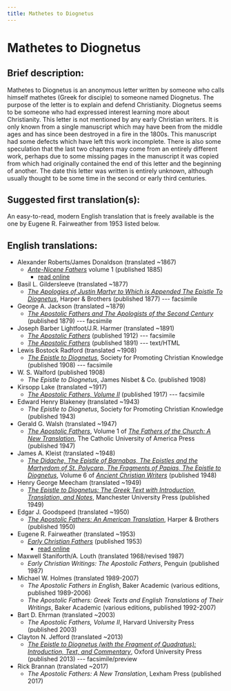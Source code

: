 ```yaml
---
title: Mathetes to Diognetus
---
```


# Mathetes to Diognetus

## Brief description:

Mathetes to Diognetus is an anonymous letter written by someone who calls himself mathetes (Greek for disciple) to someone named Diognetus. The purpose of the letter is to explain and defend Christianity. Diognetus seems to be someone who had expressed interest learning more about Christianity. This letter is not mentioned by any early Christian writers. It is only known from a single manuscript which may have been from the middle ages and has since been destroyed in a fire in the 1800s. This manuscript had some defects which have left this work incomplete. There is also some speculation that the last two chapters may come from an entirely different work, perhaps due to some missing pages in the manuscript it was copied from which had originally contained the end of this letter and the beginning of another. The date this letter was written is entirely unknown, although usually thought to be some time in the second or early third centuries.

## Suggested first translation(s):

An easy-to-read, modern English translation that is freely available is the one by Eugene R. Fairweather from 1953 listed below.

## English translations:

* Alexander Roberts/James Donaldson (translated ~1867)
  * [*Ante-Nicene Fathers*](anf.html) volume 1 (published 1885)
    * [read online](http://www.ccel.org/ccel/schaff/anf01.iii.html)
* Basil L. Gildersleeve (translated ~1877)
  * [*The Apologies of Justin Martyr to Which is Appended The Epistle To Diognetus*](https://archive.org/details/apologiesofjusti00just), Harper & Brothers (published 1877) --- facsimile
* George A. Jackson (translated ~1879)
  * [*The Apostolic Fathers and The Apologists of the Second Century*](https://archive.org/details/theapostolicfath00jackuoft) (published 1879) --- facsimile
* Joseph Barber Lightfoot/J.R. Harmer (translated ~1891)
  * [*The Apostolic Fathers*](https://archive.org/details/a590752000clemuoft) (published 1912) --- facsimile
  * [*The Apostolic Fathers*](http://www.katapi.org.uk/ApostolicFathers/ApFathers-Contents.html) (published 1891) --- text/HTML
* Lewis Bostock Radford (translated ~1908)
  * [*The Epistle to Diognetus*](https://archive.org/details/epistletodiognet00just), Society for Promoting Christian Knowledge (published 1908) --- facsimile
* W. S. Walford (published 1908)
  * *The Epistle to Diognetus*, James Nisbet & Co. (published 1908)
* Kirsopp Lake (translated ~1917)
  * [*The Apostolic Fathers, Volume II*](https://archive.org/details/apostolicfathers02lakeuoft) (published 1917) --- facsimile
* Edward Henry Blakeney (translated ~1943)
  * *The Epistle to Diognetus*, Society for Promoting Christian Knowledge (published 1943)
* Gerald G. Walsh (translated ~1947)
  * [*The Apostolic Fathers*](https://archive.org/details/in.ernet.dli.2015.58476), Volume 1 of [*The Fathers of the Church: A New Translation*](fathersofthechurch.html), The Catholic University of America Press (published 1947)
* James A. Kleist (translated ~1948)
  * [*The Didache, The Epistle of Barnabas, The Epistles and the Martyrdom of St. Polycarp, The Fragments of Papias, The Epistle to Diognetus*](ancientchristianwriters_6.html), Volume 6 of [*Ancient Christian Writers*](ancientchristianwriters.html) (published 1948)
* Henry George Meecham (translated ~1949)
  * [*The Epistle to Diognetus: The Greek Text with Introduction, Translation, and Notes*](diognetus_meecham.html), Manchester University Press (published 1949)
* Edgar J. Goodspeed (translated ~1950)
  * [*The Apostolic Fathers: An American Translation*](goodspeedapostolicfathers.html), Harper & Brothers (published 1950)
* Eugene R. Fairweather (translated ~1953)
  * [*Early Christian Fathers*](ecf.html) (published 1953)
    * [read online](https://ccel.org/ccel/richardson/fathers/fathers.x.i.html)
* Maxwell Staniforth/A. Louth (translated 1968/revised 1987)
  * *Early Christian Writings: The Apostolic Fathers*, Penguin (published 1987)
* Michael W. Holmes (translated 1989-2007)
  * *The Apostolic Fathers in English*, Baker Academic (various editions, published 1989-2006)
  * *The Apostolic Fathers: Greek Texts and English Translations of Their Writings*, Baker Academic (various editions, published 1992-2007)
* Bart D. Ehrman (translated ~2003)
  * *The Apostolic Fathers, Volume II*, Harvard University Press (published 2003)
* Clayton N. Jefford (translated ~2013)
  * [*The Epistle to Diognetus (with the Fragment of Quadratus): Introduction, Text, and Commentary*](https://books.google.com/books?id=vTRLAAAAQBAJ), Oxford University Press (published 2013) --- facsimile/preview
* Rick Brannan (translated ~2017)
  * *The Apostolic Fathers: A New Translation*, Lexham Press (published 2017)

